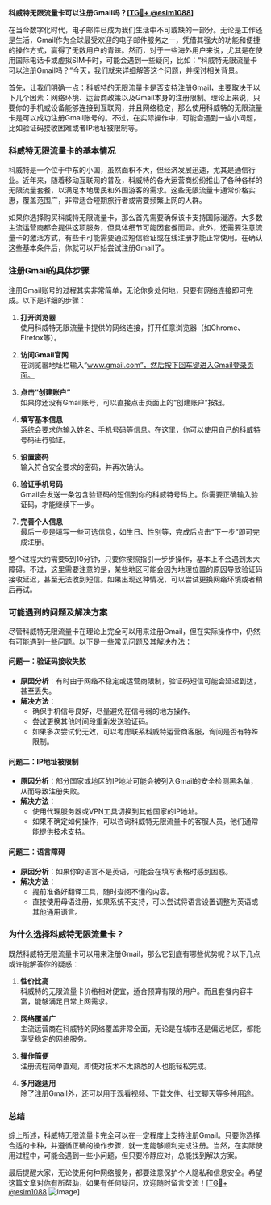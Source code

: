 **科威特无限流量卡可以注册Gmail吗？[[TG💪+ @esim1088](https://t.me/s/esim1088)]**

在当今数字化时代，电子邮件已成为我们生活中不可或缺的一部分。无论是工作还是生活，Gmail作为全球最受欢迎的电子邮件服务之一，凭借其强大的功能和便捷的操作方式，赢得了无数用户的青睐。然而，对于一些海外用户来说，尤其是在使用国际电话卡或虚拟SIM卡时，可能会遇到一些疑问，比如：“科威特无限流量卡可以注册Gmail吗？”今天，我们就来详细解答这个问题，并探讨相关背景。

首先，让我们明确一点：科威特的无限流量卡是否支持注册Gmail，主要取决于以下几个因素：网络环境、运营商政策以及Gmail本身的注册限制。理论上来说，只要你的手机或设备能够连接到互联网，并且网络稳定，那么使用科威特的无限流量卡是可以成功注册Gmail账号的。不过，在实际操作中，可能会遇到一些小问题，比如验证码接收困难或者IP地址被限制等。

### **科威特无限流量卡的基本情况**

科威特是一个位于中东的小国，虽然面积不大，但经济发展迅速，尤其是通信行业。近年来，随着移动互联网的普及，科威特的各大运营商纷纷推出了各种各样的无限流量套餐，以满足本地居民和外国游客的需求。这些无限流量卡通常价格实惠，覆盖范围广，非常适合短期旅行者或需要频繁上网的人群。

如果你选择购买科威特无限流量卡，那么首先需要确保该卡支持国际漫游。大多数主流运营商都会提供这项服务，但具体细节可能因套餐而异。此外，还需要注意流量卡的激活方式，有些卡可能需要通过短信验证或在线注册才能正常使用。在确认这些基本条件后，你就可以开始尝试注册Gmail了。

### **注册Gmail的具体步骤**

注册Gmail账号的过程其实非常简单，无论你身处何地，只要有网络连接即可完成。以下是详细的步骤：

1. **打开浏览器**  
   使用科威特无限流量卡提供的网络连接，打开任意浏览器（如Chrome、Firefox等）。

2. **访问Gmail官网**  
   在浏览器地址栏输入“www.gmail.com”，然后按下回车键进入Gmail登录页面。

3. **点击“创建账户”**  
   如果你还没有Gmail账号，可以直接点击页面上的“创建账户”按钮。

4. **填写基本信息**  
   系统会要求你输入姓名、手机号码等信息。在这里，你可以使用自己的科威特号码进行验证。

5. **设置密码**  
   输入符合安全要求的密码，并再次确认。

6. **验证手机号码**  
   Gmail会发送一条包含验证码的短信到你的科威特号码上。你需要正确输入验证码，才能继续下一步。

7. **完善个人信息**  
   最后一步是填写一些可选信息，如生日、性别等，完成后点击“下一步”即可完成注册。

整个过程大约需要5到10分钟，只要你按照指引一步步操作，基本上不会遇到太大障碍。不过，这里需要注意的是，某些地区可能会因为地理位置的原因导致验证码接收延迟，甚至无法收到短信。如果出现这种情况，可以尝试更换网络环境或者稍后再试。

### **可能遇到的问题及解决方案**

尽管科威特无限流量卡在理论上完全可以用来注册Gmail，但在实际操作中，仍然有可能遇到一些问题。以下是一些常见问题及其解决办法：

#### **问题一：验证码接收失败**
- **原因分析**：有时由于网络不稳定或运营商限制，验证码短信可能会延迟到达，甚至丢失。
- **解决方法**：
  - 确保手机信号良好，尽量避免在信号弱的地方操作。
  - 尝试更换其他时间段重新发送验证码。
  - 如果多次尝试仍无效，可以考虑联系科威特运营商客服，询问是否有特殊限制。

#### **问题二：IP地址被限制**
- **原因分析**：部分国家或地区的IP地址可能会被列入Gmail的安全检测黑名单，从而导致注册失败。
- **解决方法**：
  - 使用代理服务器或VPN工具切换到其他国家的IP地址。
  - 如果不确定如何操作，可以咨询科威特无限流量卡的客服人员，他们通常能提供技术支持。

#### **问题三：语言障碍**
- **原因分析**：如果你的语言不是英语，可能会在填写表格时感到困惑。
- **解决方法**：
  - 提前准备好翻译工具，随时查阅不懂的内容。
  - 直接使用母语注册，如果系统不支持，可以尝试将语言设置调整为英语或其他通用语言。

### **为什么选择科威特无限流量卡？**

既然科威特无限流量卡可以用来注册Gmail，那么它到底有哪些优势呢？以下几点或许能解答你的疑惑：

1. **性价比高**  
   科威特的无限流量卡价格相对便宜，适合预算有限的用户。而且套餐内容丰富，能够满足日常上网需求。

2. **网络覆盖广**  
   主流运营商在科威特的网络覆盖非常全面，无论是在城市还是偏远地区，都能享受稳定的网络服务。

3. **操作简便**  
   注册流程简单直观，即使对技术不太熟悉的人也能轻松完成。

4. **多用途适用**  
   除了注册Gmail外，还可以用于观看视频、下载文件、社交聊天等多种用途。

### **总结**

综上所述，科威特无限流量卡完全可以在一定程度上支持注册Gmail。只要你选择合适的卡种，并遵循正确的操作步骤，就一定能够顺利完成注册。当然，在实际使用过程中，可能会遇到一些小问题，但只要冷静应对，总能找到解决方案。

最后提醒大家，无论使用何种网络服务，都要注意保护个人隐私和信息安全。希望这篇文章对你有所帮助，如果有任何疑问，欢迎随时留言交流！[[TG💪+ @esim1088](https://t.me/s/esim1088) ![Image](https://i.postimg.cc/4NQfJmqS/Snipaste-2025-05-13-00-14-12.png)]